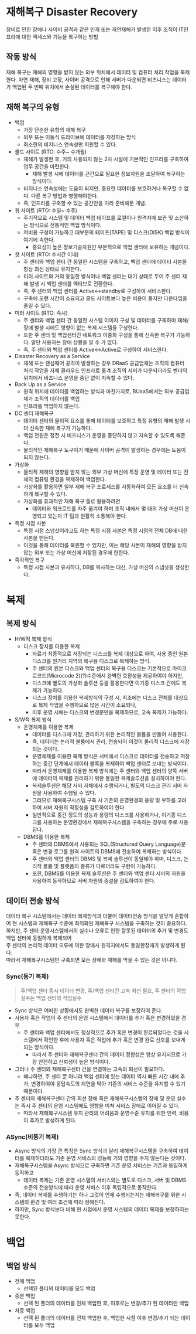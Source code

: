 # 재해복구 Disaster Recovery
장비로 인한 장애나 사이버 공격과 같은 인재 또는 재연재해가 발생한 이후
조직이 IT인프라에 대한 액세스와 기능을 복구하는 방법

## 작동 방식
재해 복구는 재해의 영향을 받지 않는 외부 위치에서 데이터 및 컴퓨터 처리 작업을 복제한다.
자연 재해, 장비 고장, 사이버 공격으로 인해 서버가 다운되면 비즈니스는 데이터가 백업된 두 번째 위치에서 손실된 데이터를 복구해야 한다.

## 재해 복구의 유형
- 백업
  - 가장 단순한 유형의 재해 복구
  - 외부 또는 이동식 드라이브에 데이터를 저장하는 방식
  - 최소한의 비지니스 연속성만 지원할 수 있다.
- 콜드 사이트 (RTO: 수주~ 수개월)
  - 재해가 발생한 후, 거의 사용되지 않는 2차 시설에 기본적인 인프라를 구축하여 업무 공간을 마련한다.
    - 재해 발생 시에 데이터를 근간으로 필요한 정보자원을 조달하여 복구하는 방식이다.
  - 비지니스 연속성에는 도움이 되지만, 중요한 데이터를 보호하거나 복구할 수 없다. 다른 복구 방법과 병행해야한다.
  - 즉, 인프라를 구축할 수 있는 공간만을 미리 준비해둔 개념.
- 웜 사이트 (RTO: 수일~ 수주)
  - 주기적으로 시스템 및 데이터 백업 테이프를 로컬이나 원격지에 보관 및 소산하는 방식으로 전통적인 백업 방식이다. 
  - 저비용 구성이 가능하고 대부분의 테이프(TAPE) 및 디스크(DISK) 백업 방식이 여기에 속한다.
    - 중요성이 높은 정보기술자원만 부분적으로 백업 센터에 보유하는 개념이다.
- 핫 사이트 (RTO: 수시간 이내)
  - 주 센터와 백업 센터 간 동일한 시스템을 구축하고, 벡업 센터에 데이터 사본을 항상 최신 상태로 유지한다.
  - 미러 사이트와 거의 동일한 방식이나 백업 센터는 대기 상태로 두어 주 센터 재해 발생 시 백업 센터를 액티브로 전환한다.
  - 즉, 주 센터와 백업 센터를 Active<->standby로 구성하여 서비스한다.
  - 구축에 오랜 시간이 소요되고 콜드 사이트보다 높은 비용이 들지만 다운타임을 줄일 수 있다.
- 미러 사이트 (RTO: 즉시)
  - 주 센터와 백업 센터 간 동일한 시스템 이미지 구성 및 데이터를 구축하여 재해/장애 발생 시에도 영향이 없는 복제 시스템을 구성한다. 
  - 또한 주 센터 및 백업센터간 네트워크 이중화 구성을 통해 신속한 복구가 가능하다. 말단 사용자는 장애 상황을 알 수 가 없다.
  - 즉, 주 센터와 백업 센터를 Active<->Active로 구성하여 서비스한다.
- Disaster Recovery as a Service
  - 재해 또는 랜섬웨어 공격이 발생하는 경우 DRaaS 공급업체는 조직의 컴퓨터 처리 작업을 
      자체 클라우드 인프라로 옮겨 조직의 서버가 다운되더라도 벤더의 위치에서 비즈니스 운영을 중단 없이 지속할 수 있다.
- Back Up as a Service
  - 원격 위치에 데이터를 백업하는 방식과 마찬가지로, BUaaS에서는 외부 공급업체가 조직의 데이터를 백업
  - 인프라를 백업하지 않는다.
- DC 센터 재해복구
  - 데이터 센터의 물리적 요소를 통해 데이터를 보호하고 특정 유형의 재해 발생 시 더 신속한 재해 복구가 가능하다.
  - 백업 전원은 정전 시 비즈니스가 운영을 중단하지 않고 지속할 수 있도록 해준다.
  - 물리적인 재해복구 도구이기 때문에 사이버 공격이 발생하는 경우에는 도움이 되지 않는다.
- 가상화
  - 물리적 재해의 영향을 받지 않는 외부 가상 머신에 특정 운영 및 데이터 또는 전체의 컴퓨팅 환경을 복제하여 백업한다.
  - 가상화를 활용하면 일부 재해 복구 프로세스를 자동화하여 모든 요소를 더 신속하게 복구할 수 있다.
  - 가상화를 효과적인 재해 복구 툴로 활용하려면
    - 데이터와 워크로드를 자주 옮겨야 하며 조직 내에서 몇 대의 가상 머신이 운영되고 있는지 IT 팀과 원활히 소통해야 한다.
- 특정 시점 사본
  - 특정 시점 스냅샷이라고도 하는 특정 시점 사본은 특정 시점의 전체 DB에 대한 사본을 만든다.
  - 이것을 통해 데이터를 복원할 수 있지만, 이는 해당 사본이 재해의 영향을 받지 않는 외부 또는 가상 머신에 저장된 경우에 한한다.
- 즉각적인 복구
  - 특정 시점 사본과 유사하다, DB를 복사하는 대신, 가상 머신의 스냅샷을 생성한다.

# 복제
## 복제 방식
- H/W적 복제 방식
  - 디스크 장치를 이용한 복제
    - 자료가 최종적으로 저장되는 디스크를 복제 대상으로 하여, 사용 중인 원본 디스크를 원거리 지역의 복구용 디스크로 복제하는 방식.
    - 주 센터의 원본 디스크와 백업 센터의 복구용 디스크는 기본적으로 마이크로코드(Microcode 2)(?)수준에서 완벽한 호환성을 제공하여야 하지만,
    - 디스크에 별도의 가상화 솔루션 등을 활용한다면 이기종 디스크 간에도 복제가 가능하다. 
    - 디스크 장치를 이용한 복제방식의 구성 시, 최초에는 디스크 전체를 대상으로 복제 작업을 수행하므로 많은 시간이 소요되나, 
    - 이후 운영 시에는 디스크의 변경분만을 복제하므로, 고속 복제가 가능하다.
- S/W적 복제 방식
  - 운영체제를 이용한 복제 
    - 데이터를 디스크에 저장, 관리하기 위한 논리적인 볼륨을 만들어 사용한다. 
    - 즉, 데이터는 논리적 볼륨에서 관리, 전송되어 이것이 물리적 디스크에 저장되는 것이다. 
    - 운영체제를 이용한 복제 방식은 서버에서 디스크로 데이터를 전송하고 저장하는 중간 단계에서 데이터 블록을 복제하여 백업 센터로 보내는 방식이다. 
    - 따라서 운영체제를 이용한 복제 방식에는 주 센터와 백업 센터의 양쪽 서버에 데이터의 복제를 관리하기 위한 동일한 복제솔루션을 설치하여야 한다. 
    - 복제솔루션은 해당 서버 자체에서 수행되거나, 별도의 디스크 관리 서버 자원을 사용하여 수행될 수 있다. 
    - 그러므로 재해복구시스템 구축 시 기존의 운영환경의 용량 및 부하를 고려하여 서버 자원의 적정성을 검토하여야 한다.
    - 일반적으로 중간 정도의 성능과 용량의 디스크를 사용하거나, 이기종 디스크를 사용하는 운영환경에서 재해복구시스템을 구축하는 경우에 주로 사용된다.
  - DBMS를 이용한 복제
    - 주 센터의 DBMS에서 사용되는 SQL(Structured Query Language)문 혹은 변경 로그를 원격 사이트의 DBMS에 전송하여 복제하는 방식이다. 
    - 주 센터와 백업 센터의 DBMS 및 복제 솔루션이 동일해야 하며, 디스크, 논리적 볼륨 및 플랫폼의 종류가 다르더라도 구현이 가능하다. 
    - 또한, DBMS를 이용한 복제 솔루션은 주 센터와 백업 센터 서버의 자원을 사용하여 동작하므로 서버 자원의 증설을 검토하여야 한다.

## 데이터 전송 방식
데이터 복구 시스템에서는 데이터 복제방식과 더불어 데이터전송 방식을 알맞게 혼합하여 현 시스템과 재해복구 수준에 최적화된 재해복구 시스템을 구축하는 것이 중요하다.<br>
하지만, 주 센터 운영시스템에서의 실수나 오류로 인한 잘못된 데이터의 추가 및 변경도 백업 센터에 동일하게 복제되어<br>
주 센터의 논리적 데이터 오류에 의한 장애시 원격지에서도 동일한장애가 발생하게 된다. <br>
따라서 재해복구시스템만 구축되면 모든 장애와 재해를 막을 수 있는 것은 아니다.<br>

### Sync(동기 복제)
> 주/백업 센터 동시 데이터 변경, 주/백업 센터간 고속 회선 필요, 주 센터의 작업 실수는 백업 센터의 작업실수

- Sync 방식은 어떠한 상황에서도 완벽한 데이터 복구를 보장하여 준다.
- 사용자 혹은 작업이 주 센터의 운영 시스템에서 데이터를 추가 혹은 변경하였을 경우
  - 주 센터와 백업 센터에서도 정상적으로 추가 혹은 변경이 완료되었다는 것을 시스템에서 확인한 후에 사용자 혹은 직업에 추가 혹은 변경 완료 신호를 보내게 되는 방식이다. 
    - 따라서 주 센터와 재해복구센터 간의 데이터 정합성은 항상 유지되므로 가장 안전하고 신뢰성이 높은 방식이다. 
- 그러나 주 센터와 재해복구센터 간을 연결하는 고속의 회선이 필요하다. 
  - 왜냐하면, 주 센터 뿐 아니라 백업 센터에 있는 데이터 역시 빠른 시간 내에 추가, 변경하여야 응답속도의 지연을 막아 기존의 서비스 수준을 유지할 수 있기 때문이다. 
- 주 센터와 재해복구센터 간의 회선 장애 혹은 재해복구시스템의 장애 및 운영 실수는 즉시 주 센터의 운영 시스템에도 영향을 미쳐 서비스 장애로 이어질 수 있다.
  - 따라서 재해복구시스템 유지 관리의 어려움과 운영수준 유지를 위한 인력, 비용이 추가로 발생하게 된다.

### ASync(비동기 복제)
- Async 방식의 가장 큰 특징은 Sync 방식과 달리 재해복구시스템을 구축하여 데이터를 복제하더라도 기존 운영 서비스의 성능에 거의 영향을 주지 않는다는 것이다. 
- 재해복구시스템을 Async 방식으로 구축하면 기존 운영 서비스는 기존과 동일하게 동작하고
  - 데이터 복제는 기존 운영 시스템의 서비스와는 별도로 디스크, 서버 및 DBMS수준의 전송방식에 따라 운영 서비스 이후 독립적으로 동작한다. 
- 즉, 데이터 복제를 수행하기는 하나 그것이 언제 수행되는지는 재해복구를 위한 시스템의 환경 및 여러 조건에 따라 정해진다. 
- 하지만, Sync 방식보다 비해 현 시점에서 운영 시스템의 데이터 복제를 보장하지는 못한다.

# 백업
## 백업 방식
- 전체 백업
  - 선텍된 폴더의 데이터를 모두 백업
- 증분 백업
  - 선택 된 폴더의 데이터를 전체 백업한 후, 이후로는 변경/추가 된 데이터만 백업
- 차등 백업
  - 선택 된 폴더의 데이터를 전체 백업한 후, 백업한 시점 이후 변경/추가 되는 데이터를 모두 백업

